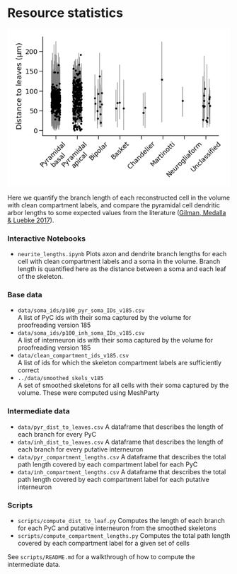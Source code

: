 # Resource statistics
![Dendrite lengths](assets/dendritelength.png)

Here we quantify the branch length of each reconstructed cell in the volume with clean compartment labels,
and compare the pyramidal cell dendritic arbor lengths to some expected values from the literature ([Gilman, Medalla & Luebke 2017](https://doi.org/10.1093/cercor/bhw062)).

### Interactive Notebooks

* `neurite_lengths.ipynb` 
  Plots axon and dendrite branch lengths for each cell with clean compartment labels and a soma in the volume. Branch length is quantified here as the distance between a soma and each leaf of the skeleton.


### Base data

* `data/soma_ids/p100_pyr_soma_IDs_v185.csv`  
  A list of PyC ids with their soma captured by the volume for proofreading version 185
* `data/soma_ids/p100_inh_soma_IDs_v185.csv`  
  A list of interneuron ids with their soma captured by the volume for proofreading version 185
* `data/clean_compartment_ids_v185.csv`  
  A list of ids for which the skeleton compartment labels are sufficiently correct
* `../data/smoothed_skels_v185`  
  A set of smoothed skeletons for all cells with their soma captured by the volume. These were computed using MeshParty


### Intermediate data

* `data/pyr_dist_to_leaves.csv`
  A dataframe that describes the length of each branch for every PyC
* `data/inh_dist_to_leaves.csv`
  A dataframe that describes the length of each branch for every putative interneuron
* `data/pyr_compartment_lengths.csv`
  A dataframe that describes the total path length covered by each compartment label for each PyC
* `data/inh_compartment_lengths.csv`
  A dataframe that describes the total path length covered by each compartment label for each putative interneuron


### Scripts

* `scripts/compute_dist_to_leaf.py`
  Computes the length of each branch for each PyC and putative interneuron from the smoothed skeletons
* `scripts/compute_compartment_lengths.py`
  Computes the total path length covered by each compartment label for a given set of cells

See `scripts/README.md` for a walkthrough of how to compute the intermediate data.
